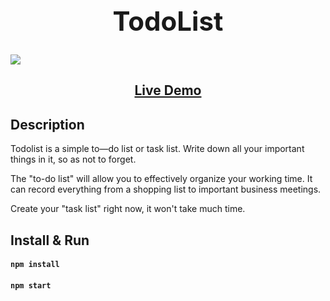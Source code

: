 <h1 align="center" style="font-size: 42px;">TodoList</h1>

![](https://d1.skrinshoter.ru/s/180923/LhftutHZ.jpg?view=1&name=Скриншот-18-09-2023%2019:14:03.jpg)

<h2 align="center"><a href="https://maksdrop.github.io/todoList-typescript">Live Demo</a></h2>

## Description

Todolist is a simple to—do list or task list. Write down all your important things in it, so as not to forget.

The "to-do list" will allow you to effectively organize your working time. It can record everything from a shopping list to important business meetings.

Create your "task list" right now, it won't take much time.

## Install & Run

#### `npm install`
#### `npm start`


